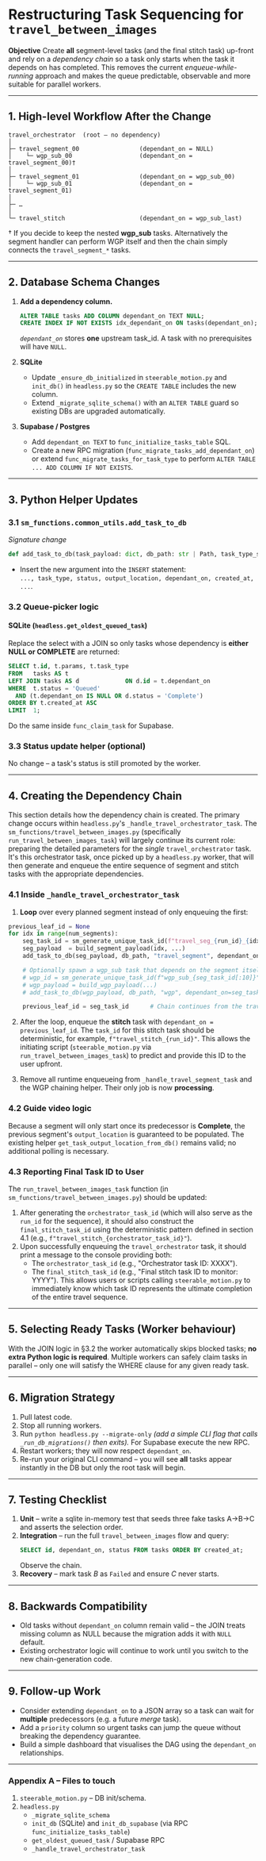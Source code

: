 # Restructuring Task Sequencing for `travel_between_images`

**Objective**
Create **all** segment-level tasks (and the final stitch task) up-front and rely on a *dependency chain* so a task only starts when the task it depends on has completed.  This removes the current _enqueue-while-running_ approach and makes the queue predictable, observable and more suitable for parallel workers.

---
## 1. High-level Workflow After the Change

```
travel_orchestrator  (root – no dependency)
│
├─ travel_segment_00                 (dependant_on = NULL)
│    └─ wgp_sub_00                   (dependant_on = travel_segment_00)†
│
├─ travel_segment_01                 (dependant_on = wgp_sub_00)
│    └─ wgp_sub_01                   (dependant_on = travel_segment_01)
│
├─ …
│
└─ travel_stitch                     (dependant_on = wgp_sub_last)
```
† If you decide to keep the nested **wgp_sub** tasks.  Alternatively the segment handler can perform WGP itself and then the chain simply connects the `travel_segment_*` tasks.

---
## 2. Database Schema Changes

1. **Add a dependency column.**
   ```sql
   ALTER TABLE tasks ADD COLUMN dependant_on TEXT NULL;
   CREATE INDEX IF NOT EXISTS idx_dependant_on ON tasks(dependant_on);
   ```
   *`dependant_on`* stores **one** upstream task_id.  A task with no prerequisites will have `NULL`.

2. **SQLite**
   * Update `_ensure_db_initialized` in `steerable_motion.py` and `init_db()` in `headless.py` so the `CREATE TABLE` includes the new column.
   * Extend `_migrate_sqlite_schema()` with an `ALTER TABLE` guard so existing DBs are upgraded automatically.

3. **Supabase / Postgres**
   * Add `dependant_on TEXT` to `func_initialize_tasks_table` SQL.
   * Create a new RPC migration (`func_migrate_tasks_add_dependant_on`) or extend `func_migrate_tasks_for_task_type` to perform `ALTER TABLE ... ADD COLUMN IF NOT EXISTS`.

---
## 3. Python Helper Updates

### 3.1 `sm_functions.common_utils.add_task_to_db`
*Signature change*
```python
def add_task_to_db(task_payload: dict, db_path: str | Path, task_type_str: str, dependant_on: str | None = None):
```
* Insert the new argument into the `INSERT` statement:  
  `..., task_type, status, output_location, dependant_on, created_at, ...`.

### 3.2 Queue-picker logic

#### SQLite (`headless.get_oldest_queued_task`)
Replace the select with a JOIN so only tasks whose dependency is **either NULL or COMPLETE** are returned:
```sql
SELECT t.id, t.params, t.task_type
FROM   tasks AS t
LEFT JOIN tasks AS d             ON d.id = t.dependant_on
WHERE  t.status = 'Queued'
  AND (t.dependant_on IS NULL OR d.status = 'Complete')
ORDER BY t.created_at ASC
LIMIT  1;
```
Do the same inside `func_claim_task` for Supabase.

### 3.3 Status update helper (optional)
No change – a task's status is still promoted by the worker.

---
## 4. Creating the Dependency Chain

This section details how the dependency chain is created. The primary change occurs within `headless.py`'s `_handle_travel_orchestrator_task`. The `sm_functions/travel_between_images.py` (specifically `run_travel_between_images_task`) will largely continue its current role: preparing the detailed parameters for the *single* `travel_orchestrator` task. It's this orchestrator task, once picked up by a `headless.py` worker, that will then generate and enqueue the entire sequence of segment and stitch tasks with the appropriate dependencies.

### 4.1  Inside `_handle_travel_orchestrator_task`
1.  **Loop** over every planned segment instead of only enqueuing the first:
   ```python
   previous_leaf_id = None
   for idx in range(num_segments):
       seg_task_id = sm_generate_unique_task_id(f"travel_seg_{run_id}_{idx:02d}_")
       seg_payload  = build_segment_payload(idx, ...)
       add_task_to_db(seg_payload, db_path, "travel_segment", dependant_on=previous_leaf_id)

       # Optionally spawn a wgp_sub task that depends on the segment itself
       # wgp_id = sm_generate_unique_task_id(f"wgp_sub_{seg_task_id[:10]}")
       # wgp_payload = build_wgp_payload(...)
       # add_task_to_db(wgp_payload, db_path, "wgp", dependant_on=seg_task_id)

       previous_leaf_id = seg_task_id      # Chain continues from the travel_segment task
   ```
2.  After the loop, enqueue the **stitch** task with `dependant_on = previous_leaf_id`. The `task_id` for this stitch task should be deterministic, for example, `f"travel_stitch_{run_id}"`. This allows the initiating script (`steerable_motion.py` via `run_travel_between_images_task`) to predict and provide this ID to the user upfront.

3.  Remove all runtime enqueueing from `_handle_travel_segment_task` and the WGP chaining helper.  Their only job is now **processing**.

### 4.2  Guide video logic
Because a segment will only start once its predecessor is **Complete**, the previous segment's `output_location` is guaranteed to be populated.  The existing helper `get_task_output_location_from_db()` remains valid; no additional polling is necessary.

### 4.3 Reporting Final Task ID to User
The `run_travel_between_images_task` function (in `sm_functions/travel_between_images.py`) should be updated:
1. After generating the `orchestrator_task_id` (which will also serve as the `run_id` for the sequence), it should also construct the `final_stitch_task_id` using the deterministic pattern defined in section 4.1 (e.g., `f"travel_stitch_{orchestrator_task_id}"`).
2. Upon successfully enqueuing the `travel_orchestrator` task, it should print a message to the console providing both:
    * The `orchestrator_task_id` (e.g., "Orchestrator task ID: XXXX").
    * The `final_stitch_task_id` (e.g., "Final stitch task ID to monitor: YYYY").
This allows users or scripts calling `steerable_motion.py` to immediately know which task ID represents the ultimate completion of the entire travel sequence.

---
## 5. Selecting Ready Tasks (Worker behaviour)
With the JOIN logic in §3.2 the worker automatically skips blocked tasks; **no extra Python logic is required**.  Multiple workers can safely claim tasks in parallel – only one will satisfy the WHERE clause for any given ready task.

---
## 6. Migration Strategy

1.  Pull latest code.
2.  Stop all running workers.
3.  Run `python headless.py --migrate-only` *(add a simple CLI flag that calls `_run_db_migrations()` then exits).*  For Supabase execute the new RPC.
4.  Restart workers; they will now respect `dependant_on`.
5.  Re-run your original CLI command – you will see **all** tasks appear instantly in the DB but only the root task will begin.

---
## 7. Testing Checklist

1. **Unit** – write a sqlite in-memory test that seeds three fake tasks A→B→C and asserts the selection order.
2. **Integration** – run the full `travel_between_images` flow and query:
   ```sql
   SELECT id, dependant_on, status FROM tasks ORDER BY created_at;
   ```
   Observe the chain.
3. **Recovery** – mark task *B* as `Failed` and ensure *C* never starts.

---
## 8. Backwards Compatibility
* Old tasks without `dependant_on` column remain valid – the JOIN treats missing column as NULL because the migration adds it with `NULL` default.
* Existing orchestrator logic will continue to work until you switch to the new chain-generation code.

---
## 9. Follow-up Work
* Consider extending `dependant_on` to a JSON array so a task can wait for **multiple** predecessors (e.g. a future *merge* task).
* Add a `priority` column so urgent tasks can jump the queue without breaking the dependency guarantee.
* Build a simple dashboard that visualises the DAG using the `dependant_on` relationships.

---
### Appendix A – Files to touch

1. `steerable_motion.py`  – DB init/schema.
2. `headless.py`
   * `_migrate_sqlite_schema`
   * `init_db` (SQLite) and `init_db_supabase` (via RPC `func_initialize_tasks_table`)
   * `get_oldest_queued_task` / Supabase RPC
   * `_handle_travel_orchestrator_task`